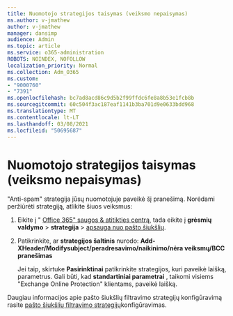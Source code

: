 ```yaml
---
title: Nuomotojo strategijos taisymas (veiksmo nepaisymas)
ms.author: v-jmathew
author: v-jmathew
manager: dansimp
audience: Admin
ms.topic: article
ms.service: o365-administration
ROBOTS: NOINDEX, NOFOLLOW
localization_priority: Normal
ms.collection: Adm_O365
ms.custom:
- "9000760"
- "7391"
ms.openlocfilehash: bc7ad8acd86c9d5b2f99ffdc6fe8a8b53e1fcb8b
ms.sourcegitcommit: 60c504f3ac187eaf1141b3ba701d9e0633bdd968
ms.translationtype: MT
ms.contentlocale: lt-LT
ms.lasthandoff: 03/08/2021
ms.locfileid: "50695687"
---
```

# <a name="fix-tenant-policy-action-override"></a>Nuomotojo strategijos taisymas (veiksmo nepaisymas)

"Anti-spam" strategija jūsų nuomotojuje paveikė šį pranešimą. Norėdami peržiūrėti strategiją, atlikite šiuos veiksmus:

1. Eikite į " [Office 365" saugos & atitikties centrą](https://go.microsoft.com/fwlink/p/?linkid=2077143), tada eikite į **grėsmių valdymo**  >  **strategija**  >  [apsauga nuo pašto šiukšlių](https://go.microsoft.com/fwlink/?linkid=2101518).
2. Patikrinkite, ar **strategijos šaltinis** nurodo:  **Add-XHeader/Modifysubject/peradresavimo/naikinimo/nėra veiksmų/BCC pranešimas**

    Jei taip, skirtuke **Pasirinktinai** patikrinkite strategijos, kuri paveikė laišką, parametrus. Gali būti, kad **standartiniai parametrai** , taikomi visiems "Exchange Online Protection" klientams, paveikė laišką.

Daugiau informacijos apie pašto šiukšlių filtravimo strategijų konfigūravimą rasite [pašto šiukšlių filtravimo strategijų](https://go.microsoft.com/fwlink/?linkid=2101431)konfigūravimas.
